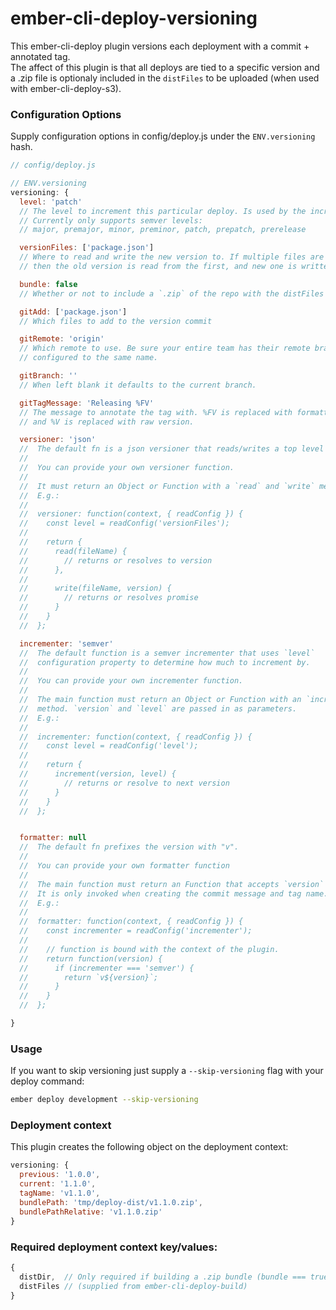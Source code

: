 # ember-cli-deploy-versioning
This ember-cli-deploy plugin versions each deployment with a commit + annotated tag.   
The affect of this plugin is that all deploys are tied to a specific version 
and a .zip file is optionaly included in the `distFiles` to be uploaded (when used with ember-cli-deploy-s3).

### Configuration Options
Supply configuration options in config/deploy.js under the `ENV.versioning` hash.

```js
// config/deploy.js

// ENV.versioning
versioning: {
  level: 'patch'  
  // The level to increment this particular deploy. Is used by the incrementer. 
  // Currently only supports semver levels:
  // major, premajor, minor, preminor, patch, prepatch, prerelease

  versionFiles: ['package.json']  
  // Where to read and write the new version to. If multiple files are supplied
  // then the old version is read from the first, and new one is written to all.

  bundle: false
  // Whether or not to include a `.zip` of the repo with the distFiles

  gitAdd: ['package.json']
  // Which files to add to the version commit

  gitRemote: 'origin'
  // Which remote to use. Be sure your entire team has their remote branches
  // configured to the same name.

  gitBranch: ''
  // When left blank it defaults to the current branch.

  gitTagMessage: 'Releasing %FV'
  // The message to annotate the tag with. %FV is replaced with formatted version
  // and %V is replaced with raw version.

  versioner: 'json' 
  //  The default fn is a json versioner that reads/writes a top level "version" key.
  //
  //  You can provide your own versioner function.
  //
  //  It must return an Object or Function with a `read` and `write` method.
  //  E.g.:
  //
  //  versioner: function(context, { readConfig }) {
  //    const level = readConfig('versionFiles');
  //
  //    return {
  //      read(fileName) {
  //        // returns or resolves to version
  //      },
  //  
  //      write(fileName, version) {
  //        // returns or resolves promise
  //      }
  //    }
  //  };

  incrementer: 'semver' 
  //  The default function is a semver incrementer that uses `level` 
  //  configuration property to determine how much to increment by.
  //
  //  You can provide your own incrementer function.
  //  
  //  The main function must return an Object or Function with an `increment` 
  //  method. `version` and `level` are passed in as parameters.
  //  E.g.:
  //  
  //  incrementer: function(context, { readConfig }) {
  //    const level = readConfig('level');
  //  
  //    return {
  //      increment(version, level) {
  //        // returns or resolve to next version
  //      }
  //    }
  //  };


  formatter: null 
  //  The default fn prefixes the version with "v".
  //
  //  You can provide your own formatter function
  //
  //  The main function must return an Function that accepts `version` parameter.
  //  It is only invoked when creating the commit message and tag name.
  //  E.g.:
  //
  //  formatter: function(context, { readConfig }) {
  //    const incrementer = readConfig('incrementer');
  //
  //    // function is bound with the context of the plugin.
  //    return function(version) {
  //      if (incrementer === 'semver') {
  //        return `v${version}`;
  //      }
  //    }
  //  };

}
```

### Usage
If you want to skip versioning just supply a `--skip-versioning` flag with your deploy command:
```bash
ember deploy development --skip-versioning
```

### Deployment context
This plugin creates the following object on the deployment context: 
```js
versioning: {
  previous: '1.0.0',
  current: '1.1.0',
  tagName: 'v1.1.0',
  bundlePath: 'tmp/deploy-dist/v1.1.0.zip',
  bundlePathRelative: 'v1.1.0.zip'
}
```

### Required deployment context key/values:
```js
{
  distDir,  // Only required if building a .zip bundle (bundle === true).
  distFiles // (supplied from ember-cli-deploy-build)
}
```
